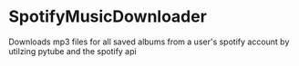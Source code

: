 # SpotifyMusicDownloader
 Downloads mp3 files for all saved albums from a user's spotify account by utilzing pytube and the spotify api
